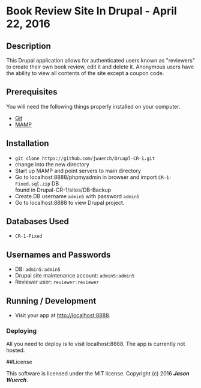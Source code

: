# Book Review Site In Drupal - April 22, 2016

## Description

This Drupal application allows for authenticated users known as "reviewers" to create their own book review, edit it and delete it. Anonymous users have the ability to view all contents of the site except a coupon code.

## Prerequisites

You will need the following things properly installed on your computer.

* [Git](http://git-scm.com/)
* [MAMP](http://www.mamp.com/)

## Installation

* `git clone https://github.com/jwuerch/Druapl-CR-1.git`
* change into the new directory
* Start up MAMP and point servers to main directory
* Go to localhost:8888/phpmyadmin in browser and import `CR-1-Fixed.sql.zip` DB   
  found in Drupal-CR-1/sites/DB-Backup
* Create DB username `admin5` with password `admin5`
* Go to localhost:8888 to view Drupal project.

## Databases Used
* `CR-1-Fixed`

## Usernames and Passwords
* DB: `admin5:admin5`
* Drupal site maintenance account: `admin5:admin5`
* Reviewer user: `reviewer:reviewer`

## Running / Development

* Visit your app at [http://localhost:8888](http://localhost:8888).

### Deploying

All you need to deploy is to visit localhost:8888. The app is currently not hosted.

##License

This software is licensed under the MIT license.
Copyright (c) 2016 _**Jason Wuerch**_.
